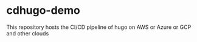 # cdhugo-demo
This repository hosts the CI/CD pipeline of hugo on AWS or Azure or GCP and other clouds
